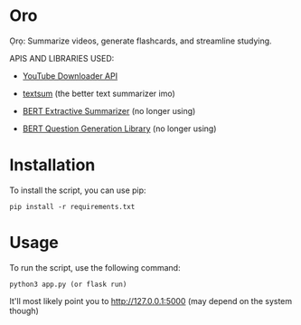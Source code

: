 # Oro
Ọrọ: Summarize videos, generate flashcards, and streamline studying.

APIS AND LIBRARIES USED:
- [YouTube Downloader API](https://github.com/jdepoix/youtube-transcript-api)
- [textsum](https://github.com/pszemraj/textsum) (the better text summarizer imo)

- [BERT Extractive Summarizer](https://github.com/dmmiller612/bert-extractive-summarizer) (no longer using)
- [BERT Question Generation Library](https://github.com/patil-suraj/question_generation) (no longer using)


# Installation

To install the script, you can use pip:
```
pip install -r requirements.txt
```

# Usage

To run the script, use the following command:
```
python3 app.py (or flask run)
```

It'll most likely point you to http://127.0.0.1:5000 (may depend on the system though)



